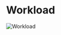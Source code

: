 # Workload
![Workload](https://raw.githubusercontent.com/maluramichael/userscripts/master/screenshot.png)
